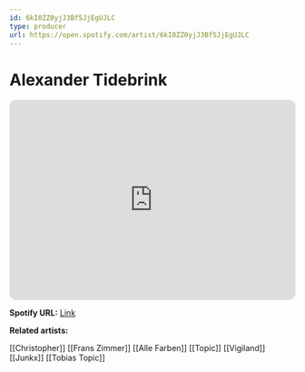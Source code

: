 ```yaml
---
id: 6kI0ZZ0yjJ3Bf5JjEgUJLC
type: producer
url: https://open.spotify.com/artist/6kI0ZZ0yjJ3Bf5JjEgUJLC
---
```

# Alexander Tidebrink

<iframe style="border-radius:12px" src="https://open.spotify.com/embed/artist/6kI0ZZ0yjJ3Bf5JjEgUJLC" width="100%" height="352" frameBorder="0" allowfullscreen="" allow="autoplay; clipboard-write; encrypted-media; fullscreen; picture-in-picture" loading="lazy"></iframe>

**Spotify URL:** [Link](https://open.spotify.com/artist/6kI0ZZ0yjJ3Bf5JjEgUJLC)

**Related artists:**

[[Christopher]]
[[Frans Zimmer]]
[[Alle Farben]]
[[Topic]]
[[Vigiland]]
[[Junkx]]
[[Tobias Topic]]
